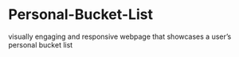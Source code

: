# Personal-Bucket-List
visually engaging and responsive webpage that showcases a user’s personal bucket list
